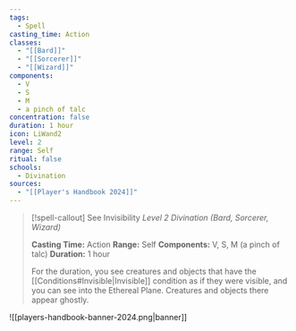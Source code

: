 ```yaml
---
tags:
  - Spell
casting_time: Action
classes:
  - "[[Bard]]"
  - "[[Sorcerer]]"
  - "[[Wizard]]"
components:
  - V
  - S
  - M
  - a pinch of talc
concentration: false
duration: 1 hour
icon: LiWand2
level: 2
range: Self
ritual: false
schools:
  - Divination
sources: 
  - "[[Player's Handbook 2024]]"
---
```

>[!spell-callout] See Invisibility
>_Level 2 Divination (Bard, Sorcerer, Wizard)_
>
>**Casting Time:** Action
>**Range:** Self
>**Components:** V, S, M (a pinch of talc)
>**Duration:** 1 hour
>
>For the duration, you see creatures and objects that have the [[Conditions#Invisible\|Invisible]] condition as if they were visible, and you can see into the Ethereal Plane. Creatures and objects there appear ghostly.


![[players-handbook-banner-2024.png|banner]]